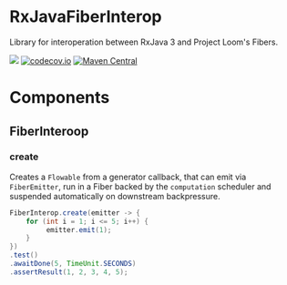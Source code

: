# RxJavaFiberInterop
Library for interoperation between RxJava 3 and Project Loom's Fibers.

<a href='https://travis-ci.org/akarnokd/RxJavaFiberInterop/builds'><img src='https://travis-ci.org/akarnokd/RxJavaFiberInterop.svg?branch=master'></a>
[![codecov.io](http://codecov.io/github/akarnokd/RxJavaFiberInterop/coverage.svg?branch=master)](http://codecov.io/github/akarnokd/RxJavaFiberInterop?branch=master)
[![Maven Central](https://maven-badges.herokuapp.com/maven-central/com.github.akarnokd/RxJavaFiberInterop/badge.svg)](https://maven-badges.herokuapp.com/maven-central/com.github.akarnokd/RxJavaFiberInterop)


# Components

## FiberInteroop

### create

Creates a `Flowable` from a generator callback, that can emit via `FiberEmitter`, run in a Fiber backed by the `computation` scheduler
and suspended automatically on downstream backpressure.

```java
FiberInterop.create(emitter -> {
    for (int i = 1; i <= 5; i++) {
         emitter.emit(1);
    }
})
.test()
.awaitDone(5, TimeUnit.SECONDS)
.assertResult(1, 2, 3, 4, 5);
```
